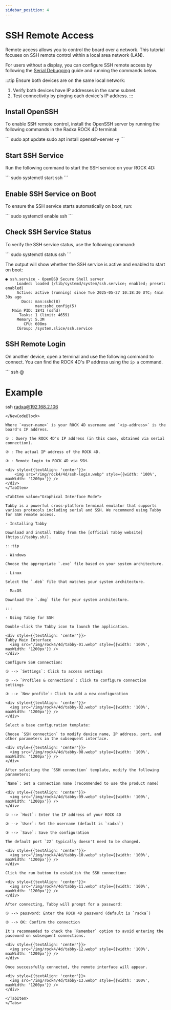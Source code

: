 ```yaml
---
sidebar_position: 4
---
```


# SSH Remote Access

Remote access allows you to control the board over a network. This tutorial focuses on SSH remote control within a local area network (LAN).

For users without a display, you can configure SSH remote access by following the [Serial Debugging](./uart_debug) guide and running the commands below.

:::tip
Ensure both devices are on the same local network:

1. Verify both devices have IP addresses in the same subnet.
2. Test connectivity by pinging each device's IP address.
   :::

## Install OpenSSH

To enable SSH remote control, install the OpenSSH server by running the following commands in the Radxa ROCK 4D terminal:

<NewCodeBlock tip="radxa@radxa-4d$" type="device">
```
sudo apt update
sudo apt install openssh-server -y
```
</NewCodeBlock>

## Start SSH Service

Run the following command to start the SSH service on your ROCK 4D:

<NewCodeBlock tip="radxa@radxa-4d$" type="device">
```
sudo systemctl start ssh
```
</NewCodeBlock>

## Enable SSH Service on Boot

To ensure the SSH service starts automatically on boot, run:

<NewCodeBlock tip="radxa@radxa-4d$" type="device">
```
sudo systemctl enable ssh
```
</NewCodeBlock>

## Check SSH Service Status

To verify the SSH service status, use the following command:

<NewCodeBlock tip="radxa@radxa-4d$" type="device">
```
sudo systemctl status ssh
```
</NewCodeBlock>

The output will show whether the SSH service is active and enabled to start on boot:

```
● ssh.service - OpenBSD Secure Shell server
     Loaded: loaded (/lib/systemd/system/ssh.service; enabled; preset: enabled)
     Active: active (running) since Tue 2025-05-27 10:18:30 UTC; 4min 39s ago
       Docs: man:sshd(8)
             man:sshd_config(5)
   Main PID: 1841 (sshd)
      Tasks: 1 (limit: 4659)
     Memory: 5.3M
        CPU: 608ms
     CGroup: /system.slice/ssh.service
```

## SSH Remote Login

<Tabs queryString="ssh-mode">

<TabItem value="Command Line Mode">

On another device, open a terminal and use the following command to connect. You can find the ROCK 4D's IP address using the `ip a` command.

<NewCodeBlock tip="Host-PC$" type="host">
```
ssh <user-name>@<ip-address>

# Example

ssh radxa@192.168.2.106

```
</NewCodeBlock>

Where `<user-name>` is your ROCK 4D username and `<ip-address>` is the board's IP address.

① : Query the ROCK 4D's IP address (in this case, obtained via serial connection).

② : The actual IP address of the ROCK 4D.

③ : Remote login to ROCK 4D via SSH.

<div style={{textAlign: 'center'}}>
    <img src="/img/rock4/4d/ssh-login.webp" style={{width: '100%', maxWidth: '1200px'}} />
</div>
</TabItem>

<TabItem value="Graphical Interface Mode">

Tabby is a powerful cross-platform terminal emulator that supports various protocols including serial and SSH. We recommend using Tabby for SSH remote access.

- Installing Tabby

Download and install Tabby from the [official Tabby website](https://tabby.sh/).

:::tip

- Windows

Choose the appropriate `.exe` file based on your system architecture.

- Linux

Select the `.deb` file that matches your system architecture.

- MacOS

Download the `.dmg` file for your system architecture.

:::

- Using Tabby for SSH

Double-click the Tabby icon to launch the application.

<div style={{textAlign: 'center'}}>
Tabby Main Interface
  <img src="/img/rock4/4d/tabby-01.webp" style={{width: '100%', maxWidth: '1200px'}} />
</div>

Configure SSH connection:

① --> `Settings`: Click to access settings

② --> `Profiles & connections`: Click to configure connection settings

③ --> `New profile`: Click to add a new configuration

<div style={{textAlign: 'center'}}>
  <img src="/img/rock4/4d/tabby-02.webp" style={{width: '100%', maxWidth: '1200px'}} />
</div>

Select a base configuration template:

Choose `SSH connection` to modify device name, IP address, port, and other parameters in the subsequent interface.

<div style={{textAlign: 'center'}}>
  <img src="/img/rock4/4d/tabby-08.webp" style={{width: '100%', maxWidth: '1200px'}} />
</div>

After selecting the `SSH connection` template, modify the following parameters:

`Name`: Set a connection name (recommended to use the product name)

<div style={{textAlign: 'center'}}>
  <img src="/img/rock4/4d/tabby-09.webp" style={{width: '100%', maxWidth: '1200px'}} />
</div>

① --> `Host`: Enter the IP address of your ROCK 4D

② --> `User`: Set the username (default is `radxa`)

③ --> `Save`: Save the configuration

The default port `22` typically doesn't need to be changed.

<div style={{textAlign: 'center'}}>
  <img src="/img/rock4/4d/tabby-10.webp" style={{width: '100%', maxWidth: '1200px'}} />
</div>

Click the run button to establish the SSH connection:

<div style={{textAlign: 'center'}}>
  <img src="/img/rock4/4d/tabby-11.webp" style={{width: '100%', maxWidth: '1200px'}} />
</div>

After connecting, Tabby will prompt for a password:

① --> password: Enter the ROCK 4D password (default is `radxa`)

② --> OK: Confirm the connection

It's recommended to check the `Remember` option to avoid entering the password on subsequent connections.

<div style={{textAlign: 'center'}}>
  <img src="/img/rock4/4d/tabby-12.webp" style={{width: '100%', maxWidth: '1200px'}} />
</div>

Once successfully connected, the remote interface will appear.

<div style={{textAlign: 'center'}}>
  <img src="/img/rock4/4d/tabby-13.webp" style={{width: '100%', maxWidth: '1200px'}} />
</div>

</TabItem>
</Tabs>
```
